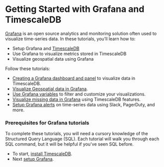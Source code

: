 # Getting Started with Grafana and TimescaleDB

[Grafana][grafana-website] is an open source analytics and monitoring solution
often used to visualize time-series data. In these tutorials, you’ll learn how to:

- Setup Grafana and [TimescaleDB][install-timescale]
- Use Grafana to visualize metrics stored in TimescaleDB
- Visualize geospatial data using Grafana

Follow these tutorials:

- [Creating a Grafana dashboard and panel][tutorial-grafana-dashboards] to visualize data in TimescaleDB.
- [Visualize Geospatial data in Grafana][tutorial-grafana-geospatial].
- [Use Grafana variables][tutorial-grafana-variables] to filter and customize your visualizations.
- [Visualize missing data in Grafana][tutorial-grafana-missing-data] using TimescaleDB features.
- [Setup Grafana alerts][tutorial-grafana-alerts] on time-series data using Slack, PagerDuty, and more.

### Prerequisites for Grafana tutorials

To complete these tutorials, you will need a cursory knowledge of the Structured Query
Language (SQL). Each tutorial will walk you through each SQL command, but it will be
helpful if you've seen SQL before.

* To start, [install TimescaleDB][install-timescale].
* Next [setup Grafana][install-grafana].

[install-timescale]: /how-to-guides/install-timescaledb/
[install-grafana]: /tutorials/grafana/installation
[tutorial-grafana-dashboards]: /tutorials/grafana/create-dashboard-and-panel/
[tutorial-grafana-geospatial]: /tutorials/grafana/geospatial-dashboards/
[tutorial-grafana-variables]: /tutorials/grafana/grafana-variables/
[tutorial-grafana-missing-data]: /tutorials/grafana/visualize-missing-data/
[tutorial-grafana-alerts]: /tutorials/grafana/setup-alerts/
[grafana-website]: https://www.grafana.com
